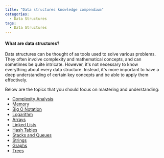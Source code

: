 ```yaml
---
title: "Data structures knowledge compendium"
categories:
  - Data Structures
tags:
  - Data Structures
---
```


#### What are data structures? 

Data structures can be thought of as tools used to solve various problems. They often involve complexity and mathematical concepts, and can sometimes be quite intricate. However, it's not necessary to know everything about every data structure. Instead, it's more important to have a deep understanding of certain key concepts and be able to apply them effectively.

Below are the topics that you should focus on mastering and understanding:

* [Complexity Analysis](https://matthewonsoftware.com/blog/complexity-analysis)
* [Memory](https://matthewonsoftware.com/blog/memory/)
* [Big O Notation](https://matthewonsoftware.com/blog/big-o-notation)
* [Logarithm](https://matthewonsoftware.com/blog/logarithm)
* [Arrays](https://matthewonsoftware.com/blog/arrays)
* [Linked Lists](https://matthewonsoftware.com/blog/linked-lists)
* [Hash Tables](https://matthewonsoftware.com/blog/hash-tables)
* [Stacks and Queues](https://matthewonsoftware.com/blog/stacks-and-queues)
* [Strings](https://matthewonsoftware.com/blog/strings)
* [Graphs](https://matthewonsoftware.com/blog/graphs)
* [Trees](https://matthewonsoftware.com/blog/trees)

